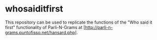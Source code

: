 # whosaiditfirst

This repository can be used to replicate the functions of the "Who said it first" functionality of Parli-N-Grams at [http://parli-n-grams.puntofisso.net/hansard.php].

## 
